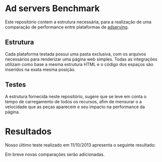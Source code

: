 # Ad servers Benchmark

Este repositório contem a estrutura necessária, para a realização de uma comparação de performance entre plataformas de [adserving](http://adlayer.com.br).

## Estrutura
Cada plataforma testada possui uma pasta exclusiva, com os arquivos necessários para renderizar uma página web simples.
Todas as integrações utilizam como base a mesma estrutura HTML e o código dos espaços são inseridos na exata mesma posição.

## Testes
A estrutura fornecida neste repositório, sugere que se leve em conta o tempo de carregamento de todos os recursos, afim de mensurar o a velocidade que as peças aparecem e seu impacto na performance da página.

# Resultados
Nosso último teste realizado em 11/10/2013 apresenta o seguinte resultado:

Em breve novas comparações serão adicionadas.